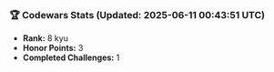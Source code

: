 ### 🏆 Codewars Stats (Updated: 2025-06-11 00:43:51 UTC)

- **Rank:** 8 kyu
- **Honor Points:** 3
- **Completed Challenges:** 1
